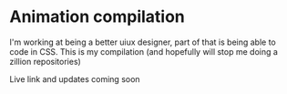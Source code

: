 # Animation compilation

I'm working at being a better uiux designer, part of that is being able to code in CSS.  This is my compilation (and hopefully will stop me doing a zillion repositories)

Live link and updates coming soon
